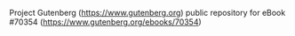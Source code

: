 Project Gutenberg (https://www.gutenberg.org) public repository for
eBook #70354 (https://www.gutenberg.org/ebooks/70354)

